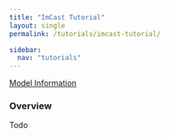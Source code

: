 ```yaml
---
title: "ImCast Tutorial"
layout: single
permalink: /tutorials/imcast-tutorial/

sidebar:
  nav: "tutorials"
---
```


<a href="/model-info/imcast-model" class="btn btn--primary">Model Information</a>

### Overview
Todo